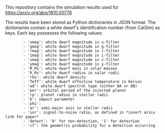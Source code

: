This repository contains the simulation results used for https://arxiv.org/abs/1810.00776

The results have been stored as Python dictionaries in JSON format. The dictionaries contain a white dwarf's identification number (from CatSim) as keys. Each key possesses the following values:

            - 'umag': white dwarf magnitude in u-filter
            - 'gmag': white dwarf magnitude in g-fitler
            - 'rmag': white dwarf magnitude in r-filter
            - 'imag': white dwarf magnitude in i-filter
            - 'zmag': white dwarf magnitude in z-filter
            - 'ymag': white dwarf magnitude in y-filter
            - 'M_Ms': white dwarf mass in solar masses
            - 'R_Rs': white dwarf radius in solar radii
            - 'rho': white dwarf density
            - 'Teff': white dwarf effective temperature in Kelvin
            - 'wd': white dwarf spectral type (either DA or DB)
            - 'per': orbital period of the injected planet
            - 'rp': planet radius in stellar radii
            - 'b': impact parameter
            - 'phi': 
            - 'ar': semi-major axis in stellar radii
            - 'snr': signal-to-noise ratio, as defined in *insert arxiv link for paper*
            - 'detect': '0' for non-detection, '1' for detection
            - 'cf': the geometric probability for a detection occurring 

